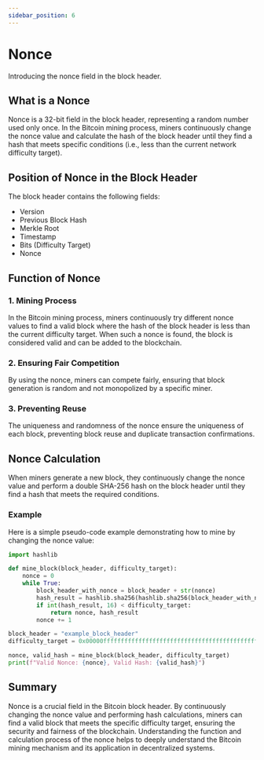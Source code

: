 ```yaml
---
sidebar_position: 6
---
```


# Nonce

Introducing the nonce field in the block header.

## What is a Nonce

Nonce is a 32-bit field in the block header, representing a random number used only once. In the Bitcoin mining process,
miners continuously change the nonce value and calculate the hash of the block header until they find a hash that meets
specific conditions (i.e., less than the current network difficulty target).

## Position of Nonce in the Block Header

The block header contains the following fields:

- Version
- Previous Block Hash
- Merkle Root
- Timestamp
- Bits (Difficulty Target)
- Nonce

## Function of Nonce

### 1. Mining Process

In the Bitcoin mining process, miners continuously try different nonce values to find a valid block where the hash of
the block header is less than the current difficulty target. When such a nonce is found, the block is considered valid
and can be added to the blockchain.

### 2. Ensuring Fair Competition

By using the nonce, miners can compete fairly, ensuring that block generation is random and not monopolized by a
specific miner.

### 3. Preventing Reuse

The uniqueness and randomness of the nonce ensure the uniqueness of each block, preventing block reuse and duplicate
transaction confirmations.

## Nonce Calculation

When miners generate a new block, they continuously change the nonce value and perform a double SHA-256 hash on the
block header until they find a hash that meets the required conditions.

### Example

Here is a simple pseudo-code example demonstrating how to mine by changing the nonce value:

```python
import hashlib

def mine_block(block_header, difficulty_target):
    nonce = 0
    while True:
        block_header_with_nonce = block_header + str(nonce)
        hash_result = hashlib.sha256(hashlib.sha256(block_header_with_nonce.encode()).digest()).hexdigest()
        if int(hash_result, 16) < difficulty_target:
            return nonce, hash_result
        nonce += 1

block_header = "example_block_header"
difficulty_target = 0x00000fffffffffffffffffffffffffffffffffffffffffffffffffffffffffff

nonce, valid_hash = mine_block(block_header, difficulty_target)
print(f"Valid Nonce: {nonce}, Valid Hash: {valid_hash}")
```

## Summary

Nonce is a crucial field in the Bitcoin block header. By continuously changing the nonce value and performing hash
calculations, miners can find a valid block that meets the specific difficulty target, ensuring the security and
fairness of the blockchain. Understanding the function and calculation process of the nonce helps to deeply understand
the Bitcoin mining mechanism and its application in decentralized systems.
